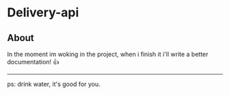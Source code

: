 # Delivery-api

## About 
In the moment im woking in the project, when i finish it i'll write a better documentation! 👍
___
 ps: drink water, it's good for you. 